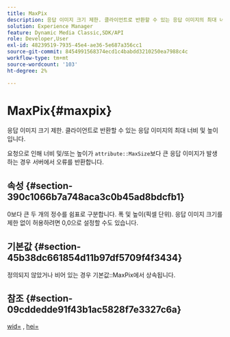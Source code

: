 ```yaml
---
title: MaxPix
description: 응답 이미지 크기 제한. 클라이언트로 반환할 수 있는 응답 이미지의 최대 너비 및 높이입니다.
solution: Experience Manager
feature: Dynamic Media Classic,SDK/API
role: Developer,User
exl-id: 48239519-7935-45e4-ae36-5e687a356cc1
source-git-commit: 8454991568374ecd1c4babdd3210250ea7988c4c
workflow-type: tm+mt
source-wordcount: '103'
ht-degree: 2%

---
```


# MaxPix{#maxpix}

응답 이미지 크기 제한. 클라이언트로 반환할 수 있는 응답 이미지의 최대 너비 및 높이입니다.

요청으로 인해 너비 및/또는 높이가 `attribute::MaxSize`보다 큰 응답 이미지가 발생하는 경우 서버에서 오류를 반환합니다.

## 속성 {#section-390c1066b7a748aca3c0b45ad8bdcfb1}

0보다 큰 두 개의 정수를 쉼표로 구분합니다. 폭 및 높이(픽셀 단위). 응답 이미지 크기를 제한 없이 허용하려면 0,0으로 설정할 수도 있습니다.

## 기본값 {#section-45b38dc661854d11b97df5709f4f3434}

정의되지 않았거나 비어 있는 경우 기본값::MaxPix에서 상속됩니다.

## 참조 {#section-09cddedde91f43b1ac5828f7e3327c6a}

[wid=](../../../../../ir-api/http-protocol/image-rendering-api-ref/c-ir-http-protocol-ref/c-ir-http-protocol-command-reference/r-ir-wid.md#reference-b7e691b0624941168c94b2749ae233ec) , [hei=](../../../../../ir-api/http-protocol/image-rendering-api-ref/c-ir-http-protocol-ref/c-ir-http-protocol-command-reference/r-ir-hei.md#reference-1c08f60365a94417a39867c09cac5478)
